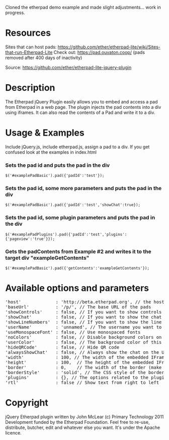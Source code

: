 Cloned the etherpad demo example and made slight adjustments... work in progress.

# Resources
Sites that can host pads: https://github.com/ether/etherpad-lite/wiki/Sites-that-run-Etherpad-Lite
Check out: https://pad.ouvaton.coop/ (pads removed after 400 days of inactivity)

Source: https://github.com/ether/etherpad-lite-jquery-plugin

# Description

The Etherpad jQuery Plugin easily allows you to embed and access a pad from Etherpad in a web page.  The plugin injects the pad contents into a div using iframes.  It can also read the contents of a Pad and write it to a div.

# Usage & Examples
<p>Include jQuery.js, include etherpad.js, assign a pad to a div.  If you get confused look at the examples in index.html</p>

### Sets the pad id and puts the pad in the div
`$('#examplePadBasic').pad({'padId':'test'});`
<div id="examplePadBasic"></div>

### Sets the pad id, some more parameters and puts the pad in the div
`$('#examplePadBasic').pad({'padId':'test','showChat':true});`
<div id="examplePadIntense"></div>

### Sets the pad id, some plugin parameters and puts the pad in the div
`$('#examplePadPlugins').pad({'padId':'test','plugins':{'pageview':'true'}});`
<div id="examplePadPlugins"></div>

### Gets the padContents from Example #2 and writes it to the target div "exampleGetContents"
`$('#examplePadBasic').pad({'getContents':'exampleGetContents'});`

# Available options and parameters
<pre>
'host'             : 'http://beta.etherpad.org', // the host and port of the Etherpad instance, by default the foundation will host your pads for you
'baseUrl'          : '/p/', // The base URL of the pads
'showControls'     : false, // If you want to show controls IE bold, italic, etc.
'showChat'         : false, // If you want to show the chat button or not
'showLineNumbers'  : false, // If you want to show the line numbers or not
'userName'         : 'unnamed', // The username you want to pass to the pad
'useMonospaceFont' : false, // Use monospaced fonts
'noColors'         : false, // Disable background colors on author text
'userColor'        : false, // The background color of this authors text in hex format IE #000
'hideQRCode'       : false, // Hide QR code
'alwaysShowChat'   : false, // Always show the chat on the UI
'width'            : 100, // The width of the embedded IFrame
'height'           : 100,  // The height of the embedded IFrame
'border'           : 0,    // The width of the border (make sure to append px to a numerical value)
'borderStyle'      : 'solid', // The CSS style of the border	[none, dotted, dashed, solid, double, groove, ridge, inset, outset]
'plugins'          : {}, // The options related to the plugins, not to the basic Etherpad configuration
'rtl'              : false // Show text from right to left
</pre>

# Copyright
jQuery Etherpad plugin written by John McLear (c) Primary Technology 2011<br/>
Development funded by the Etherpad Foundation.
Feel free to re-use, distribute, butcher, edit and whatever else you want.
It's under the Apache licence.
